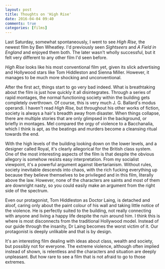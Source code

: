 ```yaml
---  
layout: post  
title: Thoughts on 'High Rise'  
date: 2016-04-04 09:40    
comments: true  
categories: [films]  
---  
```

Last Saturday, somewhat spontaneously, I went to see <em>High Rise,</em> the newest film by Ben Wheatley. I'd previously seen <em>Sightseers</em> and <em>A Field in England</em> and enjoyed them both. The later wasn't wholly successful, but it felt very different to any other film I'd seen before.  

<em>High Rise</em> looks like his most conventional film yet, given its slick advertising and Hollywood stars like Tom Hiddleston and Sienna Miller. However, it manages to be much more shocking and unconventional.  
<!--more-->  

After the first act, things start to go very bad indeed. What is breathtaking about the film is just how quickly it all disintegrates. Through a series of rapid montages, the normal functioning society within the building gets completely overthrown. Of course, this is very much J. G. Ballard's modus operandi. I haven't read <em>High Rise,</em> but throughout his other works of fiction, society is always a hair's breadth away from disaster. When things collapse, there are multiple stories that are only glimpsed in the background, or briefly in montages. Mel compared the orgy of violence to a Bacchanalia, which I think is apt, as the beatings and murders become a cleansing ritual towards the end.  

With the high levels of the building looking down on the lower levels, and a designer called Royal, it's clearly allegorical for the British class system. One of the most interesting aspects of the film is that despite the obvious allegory is somehow resists easy interpretation. From my socialist viewpoint, it's a powerful argument against libertarianism. Without rules, society inevitable descends into chaos, with the rich fucking everything up because they believe themselves to be privileged and in this film, literally above the law. However, none of the characters are saints and most of them are downright nasty, so you could easily make an argument from the right side of the spectrum.</span>  

Even our protagonist, Tom Hiddleston as Doctor Laing, is detached and aloof, caring only about the paint colour of his wall and taking little notice of the violence. He is perfectly suited to the building, not really connecting with anyone and living a happy life despite the ruin around him. I think this is where is most disconnects from the traditional Hollywood model. Instead of our guide through the insanity, Dr Laing becomes the worst victim of it. Our protagonist is deeply unlikable and that is by design.  

It's an interesting film dealing with ideas about class, wealth and society, but possibly not for everyone. The extreme violence, although often implied instead of shown, is relentless and the characters and situation are deeply unpleasant. But how rare to see a film that is not afraid to go to those extremes.  
